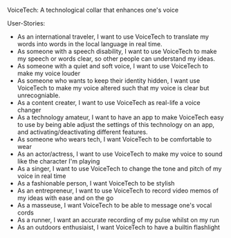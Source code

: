 VoiceTech: A technological collar that enhances one's voice

User-Stories:
- As an international traveler, I want to use VoiceTech to translate my words into words in the local language in real time.
- As someone with a speech disability, I want to use VoiceTech to make my speech or words clear, so other people can understand my ideas.
- As someone with a quiet and soft voice, I want to use VoiceTech to make my voice louder
- As someone who wants to keep their identity hidden, I want use VoiceTech to make my voice altered such that my voice is clear but unrecogniable.
- As a content creater, I want to use VoiceTech as real-life a voice changer
- As a technology amateur, I want to have an app to make VoiceTech easy to use by being able adjust the settings of this technology on an app, and activating/deactivating different features.
- As someone who wears tech, I want VoiceTech to be comfortable to wear
- As an actor/actress, I want to use VoiceTech to make my voice to sound like the character I'm playing
- As a singer, I want to use VoiceTech to change the tone and pitch of my voice in real time
- As a fashionable person, I want VoiceTech to be stylish
- As an entrepreneur, I want to use VoiceTech to record video memos of my ideas with ease and on the go
- As a masseuse, I want VoiceTech to be able to message one's vocal cords
- As a runner, I want an accurate recording of my pulse whilst on my run
- As an outdoors enthusiaist, I want VoiceTech to have a builtin flashlight